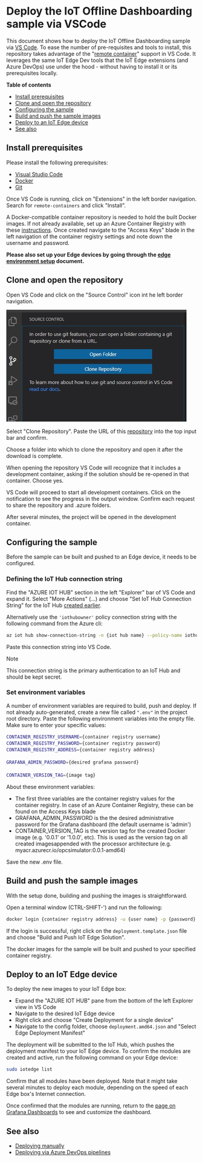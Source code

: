 # Deploy the IoT Offline Dashboarding sample via VSCode

This document shows how to deploy the IoT Offline Dashboarding sample via [VS Code](https://code.visualstudio.com/). To ease the number of pre-requisites and tools to install, this repository takes advantage of the "[remote container](https://code.visualstudio.com/docs/remote/containers)" support in VS Code. It leverages the same IoT Edge Dev tools that the IoT Edge extensions (and Azure DevOps) use under the hood - without having to install it or its prerequisites locally.

**Table of contents**
* [Install prerequisites](#install-prerequisites)
* [Clone and open the repository](#clone-and-open-the-repository)
* [Configuring the sample](#configuring-the-sample)
* [Build and push the sample images](#build-and-push-the-sample-images)
* [Deploy to an IoT Edge device](#deploy-to-an-iot-edge-device)
* [See also](#see-also)

## Install prerequisites

Please install the following prerequisites:

* [Visual Studio Code](https://code.visualstudio.com/Download)
* [Docker](https://docs.docker.com/get-docker/)
* [Git](https://git-scm.com/downloads)

Once VS Code is running, click on "Extensions" in the left border navigation. Search for `remote-containers` and click "Install".

A Docker-compatible container repository is needed to hold the built Docker images. If not already available, set up an Azure Container Registry with these [instructions](https://docs.microsoft.com/en-us/azure/container-registry/container-registry-get-started-azure-cli#create-a-container-registry). Once created navigate to the "Access Keys" blade in the left navigation of the container registry settings and note down the username and password.

**Please also set up your Edge devices by going through the [edge environment setup](setup-edge-environment.md) document.**

## Clone and open the repository

Open VS Code and click on the "Source Control" icon int he left border navigation.

!["Source Control" icon int he left border navigation](/media/vscode-source-control.jpg)

Select "Clone Repository". Paste the URL of this [repository](http://github.com/azureiotgbb/iot-edge-offline-dashboading) into the top input bar and confirm.

Choose a folder into which to clone the repository and open it after the download is complete.

When opening the repository VS Code will recognize that it includes a development container, asking if the solution should be re-opened in that container. Choose yes.

VS Code will proceed to start all development containers. Click on the notification to see the progress in the output window. Confirm each request to share the repository and .azure folders.

After several minutes, the project will be opened in the development container.

## Configuring the sample

Before the sample can be built and pushed to an Edge device, it needs to be configured.

### Defining the IoT Hub connection string

Find the "AZURE IOT HUB" section in the left "Explorer" bar of VS Code and expand it. Select "More Actions" (...) and choose "Set IoT Hub Connection String" for the IoT Hub [created earlier](setup-edge-environment.md).

Alternatively use the `'iothubowner'` policy connection string with the following command from the Azure cli:

```bash
az iot hub show-connection-string -n {iot hub name} --policy-name iothubowner
```

Paste this connection string into VS Code.

> [!NOTE]
> This connection string is the primary authentication to an IoT Hub and should be kept secret.

### Set environment variables

A number of environment variables are required to build, push and deploy. If not already auto-generated, create a new file called `".env"` in the project root directory. Paste the following environment variables into the empty file. Make sure to enter your specific values:

```bash
CONTAINER_REGISTRY_USERNAME={container registry username}
CONTAINER_REGISTRY_PASSWORD={container registry password}
CONTAINER_REGISTRY_ADDRESS={container registry address}

GRAFANA_ADMIN_PASSWORD={desired grafana password}

CONTAINER_VERSION_TAG={image tag}
```

About these environment variables:
* The first three variables are the container registry values for the container registry. In case of an Azure Container Registry, these can be found on the Access Keys blade
* GRAFANA_ADMIN_PASSWORD is the the desired administrative password for the Grafana dashboard  (the default username is 'admin')
* CONTAINER_VERSION_TAG is the version tag for the created Docker image (e.g. '0.0.1' or '1.0.0', etc). This is used as the version tag on all created imagesappended with the processor architecture (e.g. myacr.azurecr.io/opcsimulator:0.0.1-amd64)

Save the new .env file.

## Build and push the sample images

With the setup done, building and pushing the images is straightforward.

Open a terminal window (CTRL-SHIFT-') and run the following:

```bash
docker login {container registry address} -u {user name} -p {password}
```

If the login is successful, right click on the `deployment.template.json` file and choose "Build and Push IoT Edge Solution".

The docker images for the sample will be built and pushed to your specified container registry.

## Deploy to an IoT Edge device

To deploy the new images to your IoT Edge box:

* Expand the "AZURE IOT HUB" pane from the bottom of the left Explorer view in VS Code
* Navigate to the desired IoT Edge device
* Right click and choose "Create Deployment for a single device"
* Navigate to the config folder, choose `deployment.amd64.json` and "Select Edge Deployment Manifest"

The deployment will be submitted to the IoT Hub, which pushes the deployment manifest to your IoT Edge device. To confirm the modules are created and active, run the following command on your Edge device:

```bash
sudo iotedge list
```

Confirm that all modules have been deployed. Note that it might take several minutes to deploy each module, depending on the speed of each Edge box's Internet connection.

Once confirmed that the modules are running, return to the [page on Grafana Dashboards](/documentation/dashboarding-sample.md#view-the-grafana-dashboard) to see and customize the dashboard.

## See also

* [Deploying manually](deployment-manual.md)
* [Deploying via Azure DevOps pipelines](deployment-devops.md)
